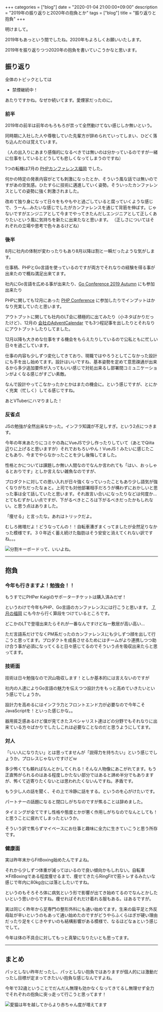 +++
categories = ["blog"]
date = "2020-01-04 21:00:00+09:00"
description = "2019年の振り返りと2020年の抱負とか"
tags = ["blog"]
title = "振り返りと抱負"
+++

明けまして。

2019年もあっという間でしたね。2020年もよろしくお願いいたします。

2019年を振り返りつつ2020年の抱負を書いていこうかなと思います。

<!--more-->

## 振り返り

全体のトピックとしては

- 禁煙継続中！

あたりですかね。なぜか続いてます。愛煙家だったのに。

### 前半

2019年の前半は前年のもろもろが祟って全然動けてない感じしか無いという。

同時期に入社した人や尊敬していた先輩方が辞められていってしまい、ひどく落ち込んだのは覚えています。

（人の出入りにあまり感傷的になるべきでは無いのは分かっているのですが一緒に仕事をしているとどうしても悲しくなってしまうのですね）

1つの転機は7月の [PHPカンファレンス福岡](https://phpcon.fukuoka.jp/2019/) でした。

何かの特定の発表内容がとても刺激になったとか、そういう風な話では無いのですがあの空気感。ひたすらに技術に邁進していく姿勢。そういったカンファレンスとしての姿勢に強く刺激されました。

改めて独り身になって日々をもやもやと過ごしていると腐っていくような感じで、うーん…みたいな感じでしたがカンファレンスを通じて背筋を伸ばす。じゃないですがエンジニアとして今までやってきたんだしエンジニアとして正しくありたいという風に気持ちを新たに出来たなと思います。
（正しさについてはそれぞれの立場や思考で色々あるけどね）

### 後半

8月に社内の体制が変わったりもあり8月以降は割と一瞬だったような気がします。

仕事柄、PHPとGo言語を使っているのですが両方でそれなりの経験を得る事が出来たので概ね満足出来てます。

社内にGo言語を広める事が出来たり、[Go Conference 2019 Autumn](https://gocon.jp/) にも参加出来たり

PHPに関しても12月にあった [PHP Conference](https://phpcon.php.gr.jp/2019/) に参加したりでインプットはかなり充実していたと思います。

アウトプットに関しても社内のLT会に積極的に出てみたり（小ネタばかりだったけど）、12月の [会社のAdventCalendar](https://qiita.com/advent-calendar/2019/gamewith) でも3つ程記事を出したりとそれなりにアウトプットしたりしてました。

12月以降も大きめな仕事をする機会をもらえたりしているので公私ともに忙しい日々を過ごしています。

仕事の内容も少しずつ変化してきており、現職ではやろうとしてこなかった設計にも手を出し始めてます。設計はいいですね、基本姿勢を定めて意思疎通が出来るから多少追加要件が入ってもいい感じで対処出来るし部署間コミュニケーションがよくなる感じがすごい素敵。

なんで設計やってこなかったかとかはまたの機会に。という感じですが、とにかく充実（忙しく）してる感じですね。

あとVTuberにハマりました！

### 反省点

JSの勉強が全然出来なかった。インフラ知識が不足しすぎ。という2点につきます。

今年の年末あたりにコミケの為にVueJSで少し作ったりしていて（あとでQiita辺りに上げると思いますが）それでおもろいやん！VueJS！みたいに感じたこともあり、今までやらなかったことを少し後悔してました。


性格とかについては課題しか無い人間なのでなんか言われても「はい、おっしゃるとおりです」としか言えない雑魚なのですが、

プロダクトに対しての思い入れが日々強くなっていったこともあり少し語気が強くなりがちだったなぁと。上司でも対他部署相手だろうが構わずにおかしいと思った事は全て話していたと思います。それ故言い合いになったりなどは何度か…とてもむずかしい点ですが、下がるべきところは下がるべきだったかもしれない。と思う点はありました。

「痩せる」と言ったな。あれはトリックだよ。

むしろ微増だよ！どうなってんの！！自転車漕ぎまくってましたが全然足りなかった模様です。３０年近く蓄え続けた脂肪はそう安安と消えてくれない訳ですね。。。

![分割キーボードって、いいよね。](/image/20200104.jpg "分割キーボードって、いいよね。")


---

## 抱負

### 今年も行きますよ！勉強会！！

もうすでにPHPer Kaigiのサポーターチケットは購入済みだぜ！

というわけで今年もPHP、Go言語のカンファレンスには行こうと思います。
[７月の福岡](https://phpcon.fukuoka.jp/2020/) にも今から行く算段をつけているところです。

どこかのLTで登壇出来たらそれが一番なんですけどねー敷居が高い高い…

ただ言語系だけでなくPM系だったのカンファレンスにも少しずつ顔を出して行こうと思ってます。プロダクトを成長させるためにはチームがより連携しつつ助け合う事が必須になってくると日々感じてるのでそういう点を吸収出来たらと思ってます。

### 技術面

技術は日々勉強なので沢山吸収します！としか基本的には言えないのですが

社内の人達によりGo言語の魅力を伝えつつ設計力をもっと高めていきたいという感じでしょうか。

設計力を高めるにはインフラ力とフロントエンド力が必要なので今年こそJavaScriptを！といった感じかな。。

器用貧乏感あるけど僕が見てきたスペシャリスト達はどの分野でもそれなりに出来ている方々ばかりでしたしこれは必要なことなのだと思うようにしてます。

### 対人

「いい人になりたい」とは思ってませんが「説得力を持ちたい」という感じでしょうか。プロレスじゃないですけどｗ

多少怖くても頼ればなんとかしてくれる！そんな人物像にあこがれてます。もう正直怖がられるのはある程度しかたない部分ではあると諦め半分でもありますが、怖くて近寄りたくないとは思われたくないんですね。矛盾です。

もう少し人の話を聞く、その上で冷静に話をする。というのを心がけたいです。



パートナーの話題になると閉口しがちなのですが焦ることは辞めました。

タイミングが全てですし性格や態度とかが悪く作用しがちなのでなんとしても！と思うことに疲れてしまったというか。

そういう訳で焦らずマイペースにお仕事と趣味に全力に生きていこうと思う所存です。

### 健康面

実は昨年末からFitBoxing始めたんですよね。

それから少しずつ体重が減ってはいるので良い傾向かもしれない。自転車✕FitBoxingである程度痩せるまで、痩せてきたらRingFitで筋トレするみたいな感じで年内に80kg台には落としたいですね。

というのもそろそろ体に病気という形で影響が出てき始めてるのでなんとかしたいという思いからですね。痩せればそれだけ着れる服もある。はあるですが。

実は同じく昨年から足専門の整形外科にも通い始めてます。生来の扁平足と外反母趾が辛いというのもあって通い始めたのですがどうやらふくらはぎが硬い理由だったり足をくじきやすいのも結構影響がある模様で、なるほどなぁという感じでして。

今年は体の不具合に対してもっと真摯になりたいとも思ってます。

---

## まとめ

パッとしない昨年だったし、パッとしない抱負ではありますが個人的には激動だったし目標が定まってきたいい抱負な感じなんですよね。

今年で32歳ということでだんだん無理も効かなくなってきてるし無理せず全力でそれぞれの抱負に突っ走って行こうと思ってます！

![愛猫は年を越してからより赤ちゃん度が増えてます](/image/20200104002.jpg "愛猫は年を越してからより赤ちゃん度が増えてます")